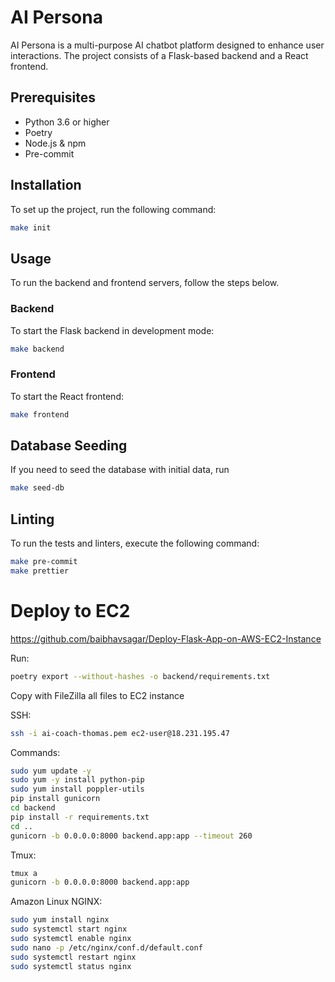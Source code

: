 # AI Persona
AI Persona is a multi-purpose AI chatbot platform designed to enhance user interactions. The project consists of a Flask-based backend and a React frontend.

## Prerequisites
* Python 3.6 or higher
* Poetry
* Node.js & npm
* Pre-commit

## Installation
To set up the project, run the following command:
```bash
make init
```

## Usage
To run the backend and frontend servers, follow the steps below.

### Backend
To start the Flask backend in development mode:
```bash
make backend
```

### Frontend
To start the React frontend:
```bash
make frontend
```

## Database Seeding
If you need to seed the database with initial data, run

```bash
make seed-db
```

## Linting
To run the tests and linters, execute the following command:
```bash
make pre-commit
make prettier
```


# Deploy to EC2
https://github.com/baibhavsagar/Deploy-Flask-App-on-AWS-EC2-Instance

Run:
```bash
poetry export --without-hashes -o backend/requirements.txt
```

Copy with FileZilla all files to EC2 instance

SSH:

```bash
ssh -i ai-coach-thomas.pem ec2-user@18.231.195.47
```

Commands:
```bash
sudo yum update -y
sudo yum -y install python-pip
sudo yum install poppler-utils
pip install gunicorn
cd backend
pip install -r requirements.txt
cd ..
gunicorn -b 0.0.0.0:8000 backend.app:app --timeout 260
```

Tmux:
```bash
tmux a
gunicorn -b 0.0.0.0:8000 backend.app:app
```

Amazon Linux NGINX:
```bash
sudo yum install nginx
sudo systemctl start nginx
sudo systemctl enable nginx
sudo nano -p /etc/nginx/conf.d/default.conf
sudo systemctl restart nginx
sudo systemctl status nginx
```
